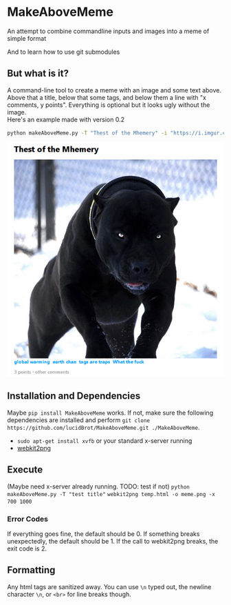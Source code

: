 # MakeAboveMeme
An attempt to combine commandline inputs and images into a meme of simple format

And to learn how to use git submodules
## But what is it?
A command-line tool to create a meme with an image and some text above. Above that a title, below that some tags, and below them a line with "x comments, y points". Everything is optional but it looks ugly without the image.  
Here's an example made with version 0.2
```bash
python makeAboveMeme.py -T "Thest of the Mhemery" -i "https://i.imgur.com/Y3w71er.jpg" --tag "global warming" --tag "earth chan" --tag "tags are traps" --tag "What the fuck" -c "other" -p 3
```
![invisible john cena](./docs/meme.png)

## Installation and Dependencies
Maybe `pip install MakeAboveMeme` works. If not, make sure the following dependencies are installed and perform `git clone https://github.com/lucidBrot/MakeAboveMeme.git ./MakeAboveMeme`.

* `sudo apt-get install xvfb` or your standard x-server running
* [webkit2png](https://stackoverflow.com/a/48537053/2550406)

## Execute
(Maybe need x-server already running. TODO: test if not)
`python makeAboveMeme.py -T "test title"`
`webkit2png temp.html -o meme.png -x 700 1000`

### Error Codes
If everything goes fine, the default should be 0.
If something breaks unexpectedly, the default should be 1.
If the call to webkit2png breaks, the exit code is 2.

## Formatting
Any html tags are sanitized away. You can use `\n` typed out, the newline character `\n`, or `<br>` for line breaks though.

